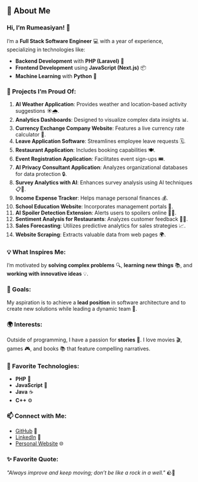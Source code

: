 ## 🌟 About Me

### Hi, I’m **Rumeasiyan**! 👋
I’m a **Full Stack Software Engineer** 💻 with a year of experience, specializing in technologies like:
- **Backend Development** with **PHP (Laravel)** 🐘  
- **Frontend Development** using **JavaScript (Next.js)** 📦  
- **Machine Learning** with **Python** 🐍  

### 🚀 Projects I’m Proud Of:
1. **AI Weather Application**: Provides weather and location-based activity suggestions ☀️🌧️.
2. **Analytics Dashboards**: Designed to visualize complex data insights 📊.
3. **Currency Exchange Company Website**: Features a live currency rate calculator 💱.
4. **Leave Application Software**: Streamlines employee leave requests 🗓️.
5. **Restaurant Application**: Includes booking capabilities 🍽️.
6. **Event Registration Application**: Facilitates event sign-ups 🎟️.
7. **AI Privacy Consultant Application**: Analyzes organizational databases for data protection 🔒.
8. **Survey Analytics with AI**: Enhances survey analysis using AI techniques 📋🤖.
9. **Income Expense Tracker**: Helps manage personal finances 💰.
10. **School Education Website**: Incorporates management portals 🏫.
11. **AI Spoiler Detection Extension**: Alerts users to spoilers online 🚫📖.
12. **Sentiment Analysis for Restaurants**: Analyzes customer feedback 🥡💬.
13. **Sales Forecasting**: Utilizes predictive analytics for sales strategies 📈.
14. **Website Scraping**: Extracts valuable data from web pages 🌍.

### 💡 What Inspires Me:
I’m motivated by **solving complex problems** 🔍, **learning new things** 📚, and **working with innovative ideas** 💡.

### 🎯 Goals:
My aspiration is to achieve a **lead position** in software architecture and to create new solutions while leading a dynamic team 🌟.

### 🌍 Interests:
Outside of programming, I have a passion for **stories** 📖. I love movies 🎬, games 🎮, and books 📚 that feature compelling narratives.

### 🔧 Favorite Technologies:
- **PHP** 🐘
- **JavaScript** 📜
- **Java** ☕
- **C++** ⚙️

### 📫 Connect with Me:
- [GitHub](https://github.com/Rumeasiyan) 🐙
- [LinkedIn](https://www.linkedin.com/in/rumeasiyan/) 🔗
- [Personal Website](https://rumeasiyan.com) 🌐

### ✨ Favorite Quote:
*"Always improve and keep moving; don’t be like a rock in a well."* 🪨💨

